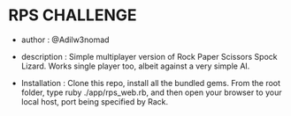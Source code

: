 # RPS CHALLENGE

* author : @Adilw3nomad
* description : Simple multiplayer version of Rock Paper Scissors Spock Lizard. Works single player too, albeit against a very simple AI.

* Installation : Clone this repo, install all the bundled gems. From the root folder, type ruby ./app/rps_web.rb, and then open your browser to your local host, port being specified by Rack.
